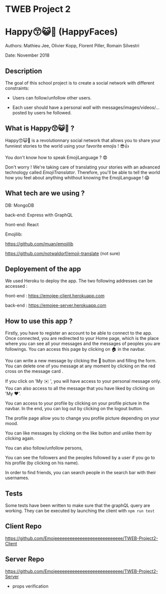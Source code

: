 # TWEB Project 2

# Happy😙😺👻  (HappyFaces)

Authors: Mathieu Jee, Olivier Kopp, Florent Piller, Romain Silvestri

Date: November 2018

 ## Description

The goal of this school project is to create a social network with different constraints:

- Users can follow/unfollow other users. 

- Each user should have a personal *wall* with messages/images/videos/... posted by users he followed. 



## What is Happy:kissing_smiling_eyes::smiley_cat::ghost: ? 

Happy😙😺👻 is a revolutionnary social network that allows you to share your funniest stories to the world using your favorite emojis ! :sunglasses::thumbsup:

You don't know how to speak EmojiLanguage ? :fearful: 

Don't worry ! We're taking care of translating your stories with an advanced technology called *EmojiTranslator*. Therefore, you'll be able to tell the world how you feel about anything whithout knowing the EmojiLanguage ! :scream:

## What tech are we using ?

DB: MongoDB 

back-end: Express with GraphQL

front-end: React

Emojilib:

https://github.com/muan/emojilib

https://github.com/notwaldorf/emoji-translate (not sure)

## Deployement of the app

We used Heroku to deploy the app. The two following addresses can be accessed : 

front-end : https://emojee-client.herokuapp.com

back-end : https://emojee-server.herokuapp.com

## How to use this app ?

Firstly, you have to register an account to be able to connect to the app. Once connected, you are redirected to your Home page, which is the place where you can see all your messages and the messages of peoples you are followings. You can access this page by clicking on 🏠 in the navbar.

You can write a new message by clicking the 💬 button and filling the form. You can delete one of you message at any moment by clicking on the red cross on the message card . 

If you click on 'My ✉️ ', you will have access to your personal message only. You can also access to all the message that you have liked by clicking on 'My ❤️'. 

You can access to your profile by clicking on your profile picture in the navbar. In the end, you can log out by clicking on the logout button.



The profile page allow you to change you profile picture depending on your mood.

You can like messages by clicking on the like button and unlike them by clicking again.

You can also follow/unfollow persons,

You can see the followers and the peoples followed by a user if you go to his profile (by clicking on his name).



In order to find friends, you can search people in the search bar with their usernames.



## Tests

Some tests have been written to make sure that the graphQL query are working. They can be executed by launching the client with `npm run test`

## Client Repo

https://github.com/Emojeeeeeeeeeeeeeeeeeeeeeeeeeee/TWEB-Project2-Client



## Server Repo

https://github.com/Emojeeeeeeeeeeeeeeeeeeeeeeeeeee/TWEB-Project2-Server



- props verification
